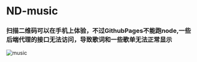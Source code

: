 # ND-music

### 扫描二维码可以在手机上体验，不过GithubPages不能跑node,一些后端代理的接口无法访问，导致歌词和一些歌单无法正常显示

![music](http://m.qpic.cn/psb?/V13GqyBK3UnIsM/qmcG7ltGFdIiHAh4f6sxNmjTL4D*AjsYjRe7U7wew7Y!/b/dPIAAAAAAAAA&bo=GAEYAQAAAAADByI!&rf=viewer_4)
